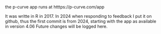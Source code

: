 the p-curve app runs at htttps://p-curve.com/app

It was writte in R in 2017. In 2024 when responding to feedback I put it on github, thus the first commit is from 2024, starting with the app as available in version 4.06
Future changes will be logged here.
